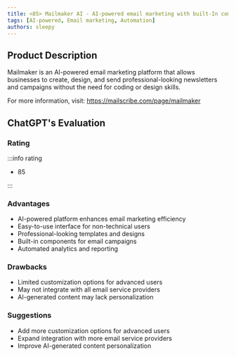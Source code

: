 ```yaml
---
title: <85> Mailmaker AI - AI-powered email marketing with built-In components
tags: [AI-powered, Email marketing, Automation]
authors: sleepy
---
```


## Product Description

Mailmaker is an AI-powered email marketing platform that allows businesses to create, design, and send professional-looking newsletters and campaigns without the need for coding or design skills.

For more information, visit: https://mailscribe.com/page/mailmaker

## ChatGPT's Evaluation

### Rating

:::info rating

- 85

:::

### Advantages

- AI-powered platform enhances email marketing efficiency
- Easy-to-use interface for non-technical users
- Professional-looking templates and designs
- Built-in components for email campaigns
- Automated analytics and reporting


### Drawbacks

- Limited customization options for advanced users
- May not integrate with all email service providers
- AI-generated content may lack personalization

### Suggestions

- Add more customization options for advanced users
- Expand integration with more email service providers
- Improve AI-generated content personalization